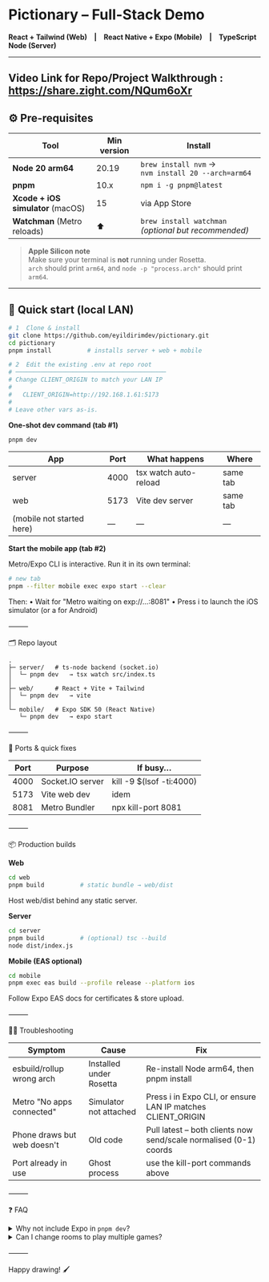 # Pictionary – Full-Stack Demo  
**React + Tailwind (Web) | React Native + Expo (Mobile) | TypeScript Node (Server)**  

---
## Video Link for Repo/Project Walkthrough : https://share.zight.com/NQum6oXr

## ⚙️ Pre-requisites

| Tool | Min version | Install |
|------|-------------|---------|
| **Node 20 arm64** | 20.19 | `brew install nvm` →<br>`nvm install 20 --arch=arm64` |
| **pnpm** | 10.x | `npm i -g pnpm@latest` |
| **Xcode + iOS simulator** (macOS) | 15 | via App Store |
| **Watchman** (Metro reloads) | ⬆ | `brew install watchman` *(optional but recommended)* |

> **Apple Silicon note**  
> Make sure your terminal is **not** running under Rosetta.  
> `arch` should print `arm64`, and `node -p "process.arch"` should print `arm64`.

---

## 🚀 Quick start (local LAN)

```bash
# 1  Clone & install
git clone https://github.com/eyildirimdev/pictionary.git 
cd pictionary
pnpm install          # installs server + web + mobile

# 2  Edit the existing .env at repo root
# ──────────────────────────────────────────
# Change CLIENT_ORIGIN to match your LAN IP
#
#   CLIENT_ORIGIN=http://192.168.1.61:5173
#
# Leave other vars as-is.
```

**One-shot dev command (tab #1)**

```bash
pnpm dev
```

| App     | Port | What happens           | Where                      |
|---------|------|-----------------------|----------------------------|
| server  | 4000 | tsx watch auto-reload | same tab                   |
| web     | 5173 | Vite dev server       | same tab                   |
| (mobile not started here) | —    | —                     | —                          |

**Start the mobile app (tab #2)**

Metro/Expo CLI is interactive. Run it in its own terminal:

```bash
# new tab
pnpm --filter mobile exec expo start --clear
```

Then:
	•	Wait for "Metro waiting on exp://…:8081"
	•	Press i to launch the iOS simulator (or a for Android)

⸻

🗂️ Repo layout

```
.
├─ server/   # ts-node backend (socket.io)
│  └─ pnpm dev   → tsx watch src/index.ts
│
├─ web/      # React + Vite + Tailwind
│  └─ pnpm dev   → vite
│
└─ mobile/   # Expo SDK 50 (React Native)
   └─ pnpm dev   → expo start
```

⸻

🔧 Ports & quick fixes

| Port | Purpose         | If busy…                      |
|------|----------------|-------------------------------|
| 4000 | Socket.IO server| kill -9 $(lsof -ti:4000)      |
| 5173 | Vite web dev    | idem                          |
| 8081 | Metro Bundler   | npx kill-port 8081            |

⸻

📦 Production builds

**Web**

```bash
cd web
pnpm build          # static bundle → web/dist
```

Host web/dist behind any static server.

**Server**

```bash
cd server
pnpm build          # (optional) tsc --build
node dist/index.js
```

**Mobile (EAS optional)**

```bash
cd mobile
pnpm exec eas build --profile release --platform ios
```

Follow Expo EAS docs for certificates & store upload.

⸻

🧑‍🔧 Troubleshooting

| Symptom                        | Cause                  | Fix                                                        |
|-------------------------------|------------------------|------------------------------------------------------------|
| esbuild/rollup wrong arch      | Installed under Rosetta| Re-install Node arm64, then pnpm install                   |
| Metro "No apps connected"      | Simulator not attached | Press i in Expo CLI, or ensure LAN IP matches CLIENT_ORIGIN |
| Phone draws but web doesn't    | Old code               | Pull latest – both clients now send/scale normalised (0-1) coords |
| Port already in use            | Ghost process          | use the kill-port commands above                           |

⸻

❓ FAQ

<details>
<summary>Why not include Expo in <code>pnpm dev</code>?</summary>

expo start needs exclusive STDIN for shortcuts ( r reload, m menu, etc.).
Running it in a separate tab keeps those working and avoids log interleaving.

</details>

<details>
<summary>Can I change rooms to play multiple games?</summary>

Yes – edit roomId in web/src/App.tsx and mobile/App.tsx or wire them to URL params / deep links.

</details>

⸻

Happy drawing! 🖌️
